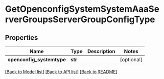 # GetOpenconfigSystemSystemAaaServerGroupsServerGroupConfigType

## Properties
Name | Type | Description | Notes
------------ | ------------- | ------------- | -------------
**openconfig_systemtype** | **str** |  | [optional] 

[[Back to Model list]](../README.md#documentation-for-models) [[Back to API list]](../README.md#documentation-for-api-endpoints) [[Back to README]](../README.md)


